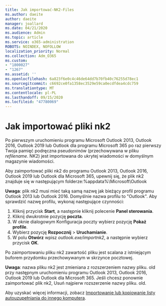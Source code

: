```yaml
---
title: Jak importować-NK2-Files
ms.author: daeite
author: daeite
manager: joallard
ms.date: 04/21/2020
ms.audience: Admin
ms.topic: article
ms.service: o365-administration
ROBOTS: NOINDEX, NOFOLLOW
localization_priority: Normal
ms.collection: Adm_O365
ms.custom:
- "1800027"
- "1267"
ms.assetid: ''
ms.openlocfilehash: 6a823f6e0c4c46de64dd7b70fb40c76255d78ec1
ms.sourcegitcommit: c6692ce0fa1358ec3529e59ca0ecdfdea4cdc759
ms.translationtype: MT
ms.contentlocale: pl-PL
ms.lasthandoff: 09/15/2020
ms.locfileid: "47780069"
---
```

# <a name="how-to-import-nk2-files"></a>Jak importować pliki nk2 

Po pierwszym uruchomieniu programu Microsoft Outlook 2013, Outlook 2016, Outlook 2019 lub Outlook dla programu Microsoft 365 po raz pierwszy Twoja pamięć podręczna pseudonimów (przechowywana w pliku *refilename*. NK2) jest importowana do ukrytej wiadomości w domyślnym magazynie wiadomości.

Aby zaimportować pliki nk2 do programu Outlook 2013, Outlook 2016, Outlook 2019 lub Outlook dla Microsoft 365, upewnij się, że plik nk2 znajduje się w następującym folderze:%appdata%\Microsoft\Outlook

**Uwaga**: plik nk2 musi mieć taką samą nazwę jak bieżący profil programu Outlook 2013 lub Outlook 2016. Domyślnie nazwa profilu to "Outlook". Aby sprawdzić nazwę profilu, wykonaj następujące czynności: 
1. Kliknij przycisk **Start**, a następnie kliknij polecenie **Panel sterowania**.
2. Kliknij dwukrotnie pozycję **poczta**.
3. W oknie dialogowym Konfiguracja poczty wybierz pozycję **Pokaż profile**.
4. Wybierz pozycję **Rozpocznij**  >  **Uruchamianie**.
5. W polu **Otwórz** wpisz *outlook.exe/importnk2*, a następnie wybierz przycisk **OK**. 

Po zaimportowaniu pliku nk2 zawartość pliku jest scalana z istniejącym buforem przydomku przechowywanym w skrzynce pocztowej.

**Uwaga**: nazwa pliku nk2 jest zmieniana z rozszerzeniem nazwy pliku. old przy następnym uruchomieniu programu Outlook 2013, Outlook 2016, Outlook 2019 lub Outlook dla Microsoft 365. Jeśli chcesz ponownie zaimportować plik nk2, Usuń najpierw rozszerzenie nazwy pliku. old.

Aby uzyskać więcej informacji, zobacz [Importowanie lub kopiowanie listy autouzupełniania do innego komputera](https://support.microsoft.com/help/2806550/how-to-import-nk2-files-into-outlook%).